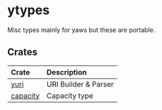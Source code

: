 # ytypes

Misc types mainly for yaws but these are portable.

## Crates

| Crate       | Description                     |
| :---        | :---                            |
| [yuri]      | URI Builder & Parser            |
| [capacity]  | Capacity type                   |

[yuri]: ./yuri
[capacity]: ./capacity
